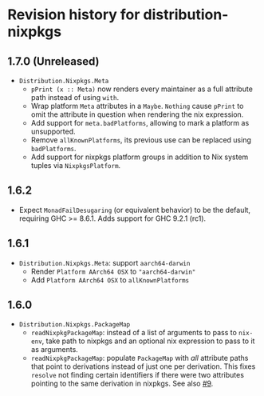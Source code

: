 # Revision history for distribution-nixpkgs

## 1.7.0 (Unreleased)

* `Distribution.Nixpkgs.Meta`
  * `pPrint (x :: Meta)` now renders every maintainer as a full attribute
    path instead of using `with`.
  * Wrap platform `Meta` attributes in a `Maybe`. `Nothing` cause `pPrint`
    to omit the attribute in question when rendering the nix expression.
  * Add support for `meta.badPlatforms`, allowing to mark a
    platform as unsupported.
  * Remove `allKnownPlatforms`, its previous use can be replaced
    using `badPlatforms`.
  * Add support for nixpkgs platform groups in addition to Nix system
    tuples via `NixpkgsPlatform`.

## 1.6.2

* Expect `MonadFailDesugaring` (or equivalent behavior) to be the default,
  requiring GHC >= 8.6.1. Adds support for GHC 9.2.1 (rc1).

## 1.6.1

* `Distribution.Nixpkgs.Meta`: support `aarch64-darwin`
  * Render `Platform AArch64 OSX` to `"aarch64-darwin"`
  * Add `Platform AArch64 OSX` to `allKnownPlatforms`

## 1.6.0

* `Distribution.Nixpkgs.PackageMap`
  * `readNixpkgPackageMap`: instead of a list of arguments to pass to
    `nix-env`, take path to nixpkgs and an optional nix expression
    to pass to it as arguments.
  * `readNixpkgPackageMap`: populate `PackageMap` with *all* attribute
    paths that point to derivations instead of just one per derivation.
    This fixes `resolve` not finding certain identifiers if there were
    two attributes pointing to the same derivation in nixpkgs. See also
    [#9](https://github.com/NixOS/distribution-nixpkgs/issues/9).
